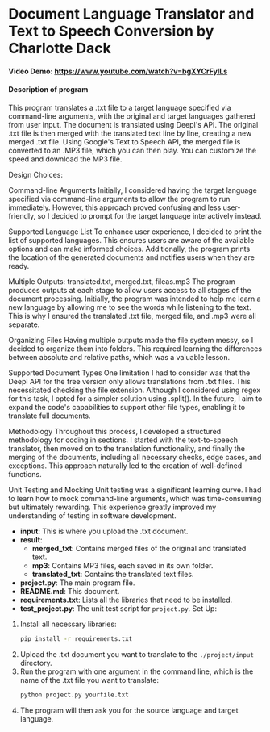 # Document Language Translator and Text to Speech Conversion by Charlotte Dack
#### Video Demo: https://www.youtube.com/watch?v=bgXYCrFylLs
#### Description of program
This program translates a .txt file to a target language specified via command-line arguments, with the original and target languages gathered from user input. The document is translated using Deepl's API. The original .txt file is then merged with the translated text line by line, creating a new merged .txt file. Using Google's Text to Speech API, the merged file is converted to an .MP3 file, which you can then play. You can customize the speed and download the MP3 file.

Design Choices:

Command-line Arguments
Initially, I considered having the target language specified via command-line arguments to allow the program to run immediately. However, this approach proved confusing and less user-friendly, so I decided to prompt for the target language interactively instead.

Supported Language List
To enhance user experience, I decided to print the list of supported languages. This ensures users are aware of the available options and can make informed choices. Additionally, the program prints the location of the generated documents and notifies users when they are ready.

Multiple Outputs: translated.txt, merged.txt, fileas.mp3
The program produces outputs at each stage to allow users access to all stages of the document processing. Initially, the program was intended to help me learn a new language by allowing me to see the words while listening to the text. This is why I ensured the translated .txt file, merged file, and .mp3 were all separate.

Organizing Files
Having multiple outputs made the file system messy, so I decided to organize them into folders. This required learning the differences between absolute and relative paths, which was a valuable lesson.

Supported Document Types
One limitation I had to consider was that the Deepl API for the free version only allows translations from .txt files. This necessitated checking the file extension. Although I considered using regex for this task, I opted for a simpler solution using .split(). In the future, I aim to expand the code's capabilities to support other file types, enabling it to translate full documents.

Methodology
Throughout this process, I developed a structured methodology for coding in sections. I started with the text-to-speech translator, then moved on to the translation functionality, and finally the merging of the documents, including all necessary checks, edge cases, and exceptions. This approach naturally led to the creation of well-defined functions.

Unit Testing and Mocking
Unit testing was a significant learning curve. I had to learn how to mock command-line arguments, which was time-consuming but ultimately rewarding. This experience greatly improved my understanding of testing in software development.

- **input**: This is where you upload the .txt document.
- **result**:
  - **merged_txt**: Contains merged files of the original and translated text.
  - **mp3**: Contains MP3 files, each saved in its own folder.
  - **translated_txt**: Contains the translated text files.
- **project.py**: The main program file.
- **README.md**: This document.
- **requirements.txt**: Lists all the libraries that need to be installed.
- **test_project.py**: The unit test script for `project.py`.
Set Up:
1. Install all necessary libraries:
    ```sh
    pip install -r requirements.txt
    ```
2. Upload the .txt document you want to translate to the `./project/input` directory.
3. Run the program with one argument in the command line, which is the name of the .txt file you want to translate:
    ```sh
    python project.py yourfile.txt
    ```
4. The program will then ask you for the source language and target language.




